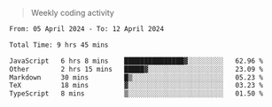 > Weekly coding activity
<!--START_SECTION:waka-->

```txt
From: 05 April 2024 - To: 12 April 2024

Total Time: 9 hrs 45 mins

JavaScript   6 hrs 8 mins    ███████████████▓░░░░░░░░░   62.96 %
Other        2 hrs 15 mins   █████▓░░░░░░░░░░░░░░░░░░░   23.09 %
Markdown     30 mins         █▒░░░░░░░░░░░░░░░░░░░░░░░   05.23 %
TeX          18 mins         ▓░░░░░░░░░░░░░░░░░░░░░░░░   03.23 %
TypeScript   8 mins          ▒░░░░░░░░░░░░░░░░░░░░░░░░   01.50 %
```

<!--END_SECTION:waka-->
